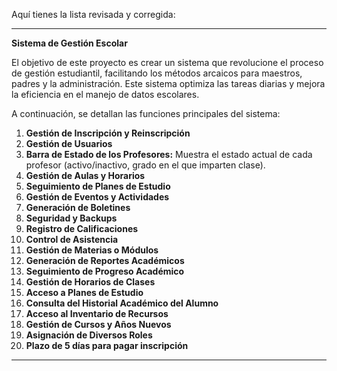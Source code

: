 Aquí tienes la lista revisada y corregida:

---

**Sistema de Gestión Escolar**

El objetivo de este proyecto es crear un sistema que revolucione el proceso de gestión estudiantil, facilitando los métodos arcaicos para maestros, padres y la administración. Este sistema optimiza las tareas diarias y mejora la eficiencia en el manejo de datos escolares.

A continuación, se detallan las funciones principales del sistema:

1. **Gestión de Inscripción y Reinscripción**
2. **Gestión de Usuarios**
3. **Barra de Estado de los Profesores:** Muestra el estado actual de cada profesor (activo/inactivo, grado en el que imparten clase).
4. **Gestión de Aulas y Horarios**
5. **Seguimiento de Planes de Estudio**
6. **Gestión de Eventos y Actividades**
7. **Generación de Boletines**
8. **Seguridad y Backups**
9. **Registro de Calificaciones**
10. **Control de Asistencia**
11. **Gestión de Materias o Módulos**
12. **Generación de Reportes Académicos**
13. **Seguimiento de Progreso Académico**
14. **Gestión de Horarios de Clases**
15. **Acceso a Planes de Estudio**
16. **Consulta del Historial Académico del Alumno**
17. **Acceso al Inventario de Recursos**
18. **Gestión de Cursos y Años Nuevos**
19. **Asignación de Diversos Roles**
20. **Plazo de 5 días para pagar inscripción**

---



